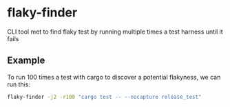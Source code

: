 # flaky-finder
CLI tool met to find flaky test by running multiple times a test harness until it fails

## Example

To run 100 times a test with cargo to discover a potential flakyness, we can run this:
```bash
flaky-finder -j2 -r100 "cargo test -- --nocapture release_test"
```
